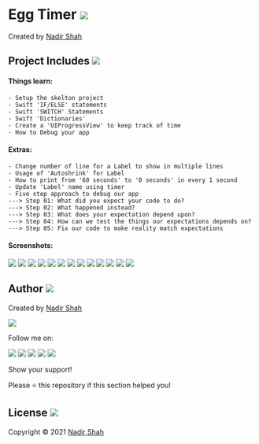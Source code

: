# Egg Timer  [<img src="https://github.com/iamnadhu/n14-icons/blob/master/ios-icon.png">](https://github.com/iamnadhu/iOS-Udemy/tree/main/Projects/Egg%20Timer%20App)
Created by [Nadir Shah](https://github.com/iamnadhu)


## Project Includes [<img src="https://github.com/iamnadhu/n14-icons/blob/master/projects-icon.png">](https://github.com/iamnadhu/iOS-Udemy/tree/main/Projects/Egg%20Timer%20App)

#### Things learn:
```
- Setup the skelton project
- Swift 'IF/ELSE' statements
- Swift 'SWITCH' Statements
- Swift 'Dictionaries'
- Create a 'UIProgressView' to keep track of time
- How to Debug your app
```

#### Extras:
```
- Change number of line for a Label to show in multiple lines
- Usage of 'Autoshrink' for Label
- How to print from '60 seconds' to '0 seconds' in every 1 second
- Update 'Label' name using timer
- Five step approach to debug our app
---> Step 01: What did you expect your code to do?
---> Step 02: What happened instead?
---> Step 03: What does your expectation depend upon?
---> Step 04: How can we test the things our expectations depends on? 
---> Step 05: Fix our code to make reality match expectations
```


#### Screenshots:
[<img src="https://github.com/iamnadhu/iOS-Udemy/blob/main/Projects/Egg%20Timer%20App/Resources/01.png">](https://github.com/iamnadhu/iOS-Udemy/tree/main/Projects/Egg%20Timer%20App)
[<img src="https://github.com/iamnadhu/iOS-Udemy/blob/main/Projects/Egg%20Timer%20App/Resources/02.png">](https://github.com/iamnadhu/iOS-Udemy/tree/main/Projects/Egg%20Timer%20App)
[<img src="https://github.com/iamnadhu/iOS-Udemy/blob/main/Projects/Egg%20Timer%20App/Resources/03.png">](https://github.com/iamnadhu/iOS-Udemy/tree/main/Projects/Egg%20Timer%20App)
[<img src="https://github.com/iamnadhu/iOS-Udemy/blob/main/Projects/Egg%20Timer%20App/Resources/04.png">](https://github.com/iamnadhu/iOS-Udemy/tree/main/Projects/Egg%20Timer%20App)
[<img src="https://github.com/iamnadhu/iOS-Udemy/blob/main/Projects/Egg%20Timer%20App/Resources/05.png">](https://github.com/iamnadhu/iOS-Udemy/tree/main/Projects/Egg%20Timer%20App)
[<img src="https://github.com/iamnadhu/iOS-Udemy/blob/main/Projects/Egg%20Timer%20App/Resources/06.png">](https://github.com/iamnadhu/iOS-Udemy/tree/main/Projects/Egg%20Timer%20App)
[<img src="https://github.com/iamnadhu/iOS-Udemy/blob/main/Projects/Egg%20Timer%20App/Resources/07.png">](https://github.com/iamnadhu/iOS-Udemy/tree/main/Projects/Egg%20Timer%20App)
[<img src="https://github.com/iamnadhu/iOS-Udemy/blob/main/Projects/Egg%20Timer%20App/Resources/08.png">](https://github.com/iamnadhu/iOS-Udemy/tree/main/Projects/Egg%20Timer%20App)
[<img src="https://github.com/iamnadhu/iOS-Udemy/blob/main/Projects/Egg%20Timer%20App/Resources/09.png">](https://github.com/iamnadhu/iOS-Udemy/tree/main/Projects/Egg%20Timer%20App)
[<img src="https://github.com/iamnadhu/iOS-Udemy/blob/main/Projects/Egg%20Timer%20App/Resources/10.png">](https://github.com/iamnadhu/iOS-Udemy/tree/main/Projects/Egg%20Timer%20App)
[<img src="https://github.com/iamnadhu/iOS-Udemy/blob/main/Projects/Egg%20Timer%20App/Resources/11.png">](https://github.com/iamnadhu/iOS-Udemy/tree/main/Projects/Egg%20Timer%20App)
[<img src="https://github.com/iamnadhu/iOS-Udemy/blob/main/Projects/Egg%20Timer%20App/Resources/12.png">](https://github.com/iamnadhu/iOS-Udemy/tree/main/Projects/Egg%20Timer%20App)
[<img src="https://github.com/iamnadhu/iOS-Udemy/blob/main/Projects/Egg%20Timer%20App/Resources/13.png">](https://github.com/iamnadhu/iOS-Udemy/tree/main/Projects/Egg%20Timer%20App)


## Author  [<img src="https://github.com/iamnadhu/n14-icons/blob/master/auther-icon.png">](https://github.com/iamnadhu)
Created by [Nadir Shah](https://github.com/iamnadhu)

[<img src="https://github.com/iamnadhu/n14-icons/blob/master/nadhu-pic-new.jpg">](https://github.com/iamnadhu)

Follow me on: 

[<img src="https://github.com/iamnadhu/n14-icons/blob/master/instagram-icon.png">](https://www.instagram.com/iamnadhu/)
[<img src="https://github.com/iamnadhu/n14-icons/blob/master/whatsapp-icon.png">](https://api.whatsapp.com/send?phone=917293451396&lang=en)
[<img src="https://github.com/iamnadhu/n14-icons/blob/master/linkedin-icon.png">](https://www.linkedin.com/in/iamnadhu/)
[<img src="https://github.com/iamnadhu/n14-icons/blob/master/facebook-icon.png">](https://www.facebook.com/iamnadhu/)
[<img src="https://github.com/iamnadhu/n14-icons/blob/master/telegram-icon.png">](https://t.me/iamnadhu)

Show your support!

Please ⭐️   this repository if this section helped you!


## License  [<img src="https://github.com/iamnadhu/n14-icons/blob/master/license-icon.png">](https://github.com/iamnadhu/iOS-Udemy/tree/main/Projects/Egg%20Timer%20App)
Copyright © 2021 [Nadir Shah](https://github.com/iamnadhu)
